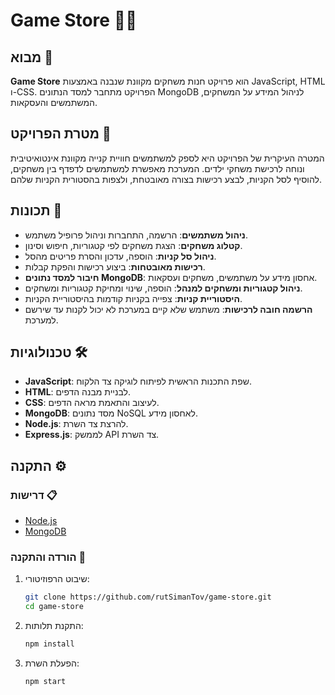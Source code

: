 # Game Store 🤹‍♂️

## מבוא 📖
**Game Store** הוא פרויקט חנות משחקים מקוונת שנבנה באמצעות JavaScript, HTML ו-CSS. הפרויקט מתחבר למסד הנתונים MongoDB לניהול המידע על המשחקים, המשתמשים והעסקאות.

## מטרת הפרויקט 🎯
המטרה העיקרית של הפרויקט היא לספק למשתמשים חוויית קנייה מקוונת אינטואיטיבית ונוחה לרכישת משחקי ילדים. המערכת מאפשרת למשתמשים לדפדף בין משחקים, להוסיף לסל הקניות, לבצע רכישות בצורה מאובטחת, ולצפות בהסטורית הקניות שלהם.

## תכונות 🌟
- **ניהול משתמשים**: הרשמה, התחברות וניהול פרופיל משתמש.
- **קטלוג משחקים**: הצגת משחקים לפי קטגוריות, חיפוש וסינון.
- **ניהול סל קניות**: הוספה, עדכון והסרת פריטים מהסל.
- **רכישות מאובטחות**: ביצוע רכישות והפקת קבלות.
- **חיבור למסד נתונים MongoDB**: אחסון מידע על משתמשים, משחקים ועסקאות.
- **ניהול קטגוריות ומשחקים למנהל**: הוספה, שינוי ומחיקת קטגוריות ומשחקים.
- **היסטוריית קניות**: צפייה בקניות קודמות בהיסטוריית הקניות.
- **הרשמה חובה לרכישות**: משתמש שלא קיים במערכת לא יכול לקנות עד שירשם למערכת.

## טכנולוגיות 🛠️
- **JavaScript**: שפת התכנות הראשית לפיתוח לוגיקה צד הלקוח.
- **HTML**: לבניית מבנה הדפים.
- **CSS**: לעיצוב והתאמת מראה הדפים.
- **MongoDB**: מסד נתונים NoSQL לאחסון מידע.
- **Node.js**: להרצת צד השרת.
- **Express.js**: לממשק API צד השרת.

## התקנה ⚙️
### דרישות 📋
- [Node.js](https://nodejs.org/)
- [MongoDB](https://www.mongodb.com/)

### הורדה והתקנה 💾
1. שיבוט הרפוזיטורי:
    ```sh
    git clone https://github.com/rutSimanTov/game-store.git
    cd game-store
    ```

2. התקנת תלותות:
    ```sh
    npm install
    ```

3. הפעלת השרת:
    ```sh
    npm start
    ```
